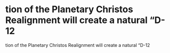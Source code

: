 # tion of the Planetary Christos Realignment will create a natural “D-12

tion of the Planetary Christos Realignment will create a natural “D-12